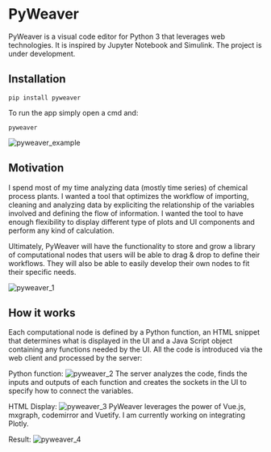 # PyWeaver
PyWeaver is a visual code editor for Python 3 that leverages web technologies. It is inspired by Jupyter Notebook and Simulink. The project is under development.

## Installation
```
pip install pyweaver
```
To run the app simply open a cmd and:
```
pyweaver
```

![pyweaver_example](https://user-images.githubusercontent.com/6884660/58805403-65e72780-85ea-11e9-9d7f-4eb8cb5aeb45.PNG)

## Motivation
I spend most of my time analyzing data (mostly time series) of chemical process plants. I wanted a tool that optimizes the workflow of importing, cleaning and analyzing data by expliciting the relationship of the variables involved and defining the flow of information.
I wanted the tool to have enough flexibility to display different type of plots and UI components and perform any kind of calculation.

Ultimately, PyWeaver will have the functionality to store and grow a library of computational nodes that users will be able to drag & drop to define their workflows. They will also be able to easily develop their own nodes to fit their specific needs.

![pyweaver_1](https://user-images.githubusercontent.com/6884660/57988776-70d97e00-7a68-11e9-9bb5-7f304aec0bac.PNG)

## How it works

Each computational node is defined by a Python function, an HTML snippet that determines what is displayed in the UI and a Java Script object containing any functions needed by the UI. All the code is introduced via the web client and processed by the server:

Python function:
![pyweaver_2](https://user-images.githubusercontent.com/6884660/57988857-5eac0f80-7a69-11e9-94e3-8884114598fd.PNG)
The server analyzes the code, finds the inputs and outputs of each function and creates the sockets in the UI to specify how to connect the variables.

HTML Display:
![pyweaver_3](https://user-images.githubusercontent.com/6884660/57988860-68357780-7a69-11e9-8ee4-18c6ad9742a3.PNG)
PyWeaver leverages the power of Vue.js, mxgraph, codemirror and Vuetify. I am currently working on integrating Plotly.

Result:
![pyweaver_4](https://user-images.githubusercontent.com/6884660/57988881-9dda6080-7a69-11e9-92cd-19dca7ef42b1.PNG)
